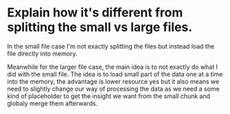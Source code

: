 # Explain how it's different from splitting the small vs large files.

In the small file case I'm not exactly splitting the files but instead load the file directly into memory.

Meanwhile for the larger file case, the main idea is to not exactly do what I did with the small file.
The idea is to load small part of the data one at a time into the memory, the advantage is lower resource yes but it also means we need to slightly change our way of processing the data as we need a some kind of placeholder to get the insight we want from the small chunk and globaly merge them afterwards.
